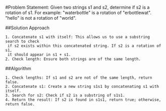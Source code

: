 #Problem Statement:
Given two strings s1 and s2, determine if s2 is a rotation of s1. For example:
"waterbottle" is a rotation of "erbottlewat".
"hello" is not a rotation of "world".

##Solution Approach
```
1. Concatenate s1 with itself: This allows us to use a substring search to check
 if s2 exists within this concatenated string. If s2 is a rotation of s1, 
 it should appear in s1 + s1.
2. Check length: Ensure both strings are of the same length. 
```

##Algorithm
```
1. Check lengths: If s1 and s2 are not of the same length, return false.
2. Concatenate s1: Create a new string s1s1 by concatenating s1 with itself.
3. Search for s2: Check if s2 is a substring of s1s1.
4. Return the result: If s2 is found in s1s1, return true; otherwise, return false.
```
